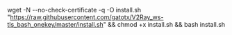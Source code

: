 
wget -N --no-check-certificate -q -O install.sh "https://raw.githubusercontent.com/gatotx/V2Ray_ws-tls_bash_onekey/master/install.sh" && chmod +x install.sh && bash install.sh
